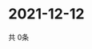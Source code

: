 # 2021-12-12
  共 0条

  <!-- BEGIN -->
  <!-- 最后更新时间Sun Dec 12 2021 05:03:38 GMT+0000 (Coordinated Universal Time) -->
  
  <!-- END -->
  
  